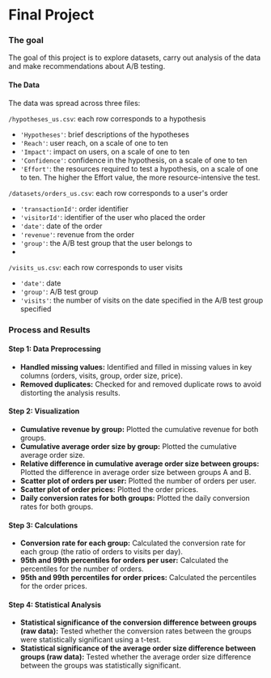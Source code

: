 # Final Project

### The goal

The goal of this project is to explore datasets, carry out analysis of the data and make recommendations about A/B testing.

#### The Data
The data was spread across three files:

`/hypotheses_us.csv`: each row corresponds to a hypothesis
- `'Hypotheses'`: brief descriptions of the hypotheses
- `'Reach'`: user reach, on a scale of one to ten
- `'Impact'`: impact on users, on a scale of one to ten
- `'Confidence'`: confidence in the hypothesis, on a scale of one to ten
- `'Effort'`: the resources required to test a hypothesis, on a scale of one to ten. The higher the Effort value, the more resource-intensive the test.

`/datasets/orders_us.csv`: each row corresponds to a user's order
- `'transactionId'`: order identifier
- `'visitorId'`: identifier of the user who placed the order
- `'date'`: date of the order
- `'revenue'`: revenue from the order
- `'group'`: the A/B test group that the user belongs to
- 
`/visits_us.csv`: each row corresponds to user visits
- `'date'`: date
- `'group'`: A/B test group
- `'visits'`: the number of visits on the date specified in the A/B test group specified

### Process and Results

#### Step 1: Data Preprocessing
- **Handled missing values:** Identified and filled in missing values in key columns (orders, visits, group, order size, price).
- **Removed duplicates:** Checked for and removed duplicate rows to avoid distorting the analysis results.
#### Step 2: Visualization
- **Cumulative revenue by group:** Plotted the cumulative revenue for both groups.
- **Cumulative average order size by group:** Plotted the cumulative average order size.
- **Relative difference in cumulative average order size between groups:** Plotted the difference in average order size between groups A and B.
- **Scatter plot of orders per user:** Plotted the number of orders per user.
- **Scatter plot of order prices:** Plotted the order prices.
- **Daily conversion rates for both groups:** Plotted the daily conversion rates for both groups.
#### Step 3: Calculations
- **Conversion rate for each group:** Calculated the conversion rate for each group (the ratio of orders to visits per day).
- **95th and 99th percentiles for orders per user:** Calculated the percentiles for the number of orders.
- **95th and 99th percentiles for order prices:** Calculated the percentiles for the order prices.
#### Step 4: Statistical Analysis
- **Statistical significance of the conversion difference between groups (raw data):** Tested whether the conversion rates between the groups were statistically significant using a t-test.
- **Statistical significance of the average order size difference between groups (raw data):** Tested whether the average order size difference between the groups was statistically significant.
